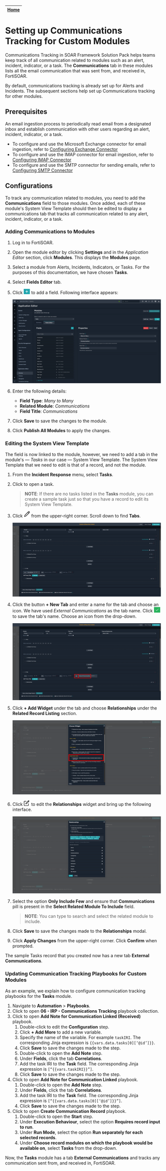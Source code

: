 | [Home](../README.md) |
|----------------------|

# Setting up Communications Tracking for Custom Modules

Communications Tracking in SOAR Framework Solution Pack helps teams keep track of all communication related to modules such as an alert, incident, indicator, or a task. The **Communications** tab in these modules lists all the email communication that was sent from, and received in, FortiSOAR.

By default, communications tracking is already set up for Alerts and Incidents. The subsequent sections help set up Communications tracking for other modules.

## Prerequisites

An email ingestion process to periodically read email from a designated inbox and establish communication with other users regarding an alert, incident, indicator, or a task.
  - To configure and use the Microsoft Exchange connector for email ingestion, refer to [Configuring Exchange Connector](https://docs.fortinet.com/document/fortisoar/3.4.0/exchange/1/exchange-v3-4-0#Configuring_the_connector)
  - To configure and use the IMAP connector for email ingestion, refer to [Configuring IMAP Connector](https://docs.fortinet.com/document/fortisoar/3.5.6/imap-connector/326/imap-connector-v3-5-6)
  - To configure and use the SMTP connector for sending emails, refer to [Configuring SMTP Connector](https://docs.fortinet.com/document/fortisoar/2.4.3/smtp-connector/327/smtp-connector-v2-4-3)

## Configurations

To track any communication related to modules, you need to add the **Communications** field to those modules. Once added, each of these module's System View Template should then be edited to display a communications tab that tracks all communication related to any alert, incident, indicator, or a task.

### Adding Communications to Modules

1. Log in to FortiSOAR.
2. Open the module editor by clicking **Settings** and in the *Application Editor* section, click **Modules**. This displays the **Modules** page.
3. Select a module from Alerts, Incidents, Indicators, or Tasks. For the purposes of this documentation, we have chosen **Tasks**.
4. Select **Fields Editor** tab.
5. Click <img src="./res/icon-add.svg" width="20" /> to add a field. Following interface appears:

    ![](./res/adding-comms-field.png)

6. Enter the following details:
    - **Field Type**: *Many to Many*
    - **Related Module**: *Communications*
    - **Field Title**: *Communications*
7. Click **Save** to save the changes to the module.
8. Click **Publish All Modules** to apply the changes.

### Editing the System View Template

The field is now linked to the module, however, we need to add a tab in the module's &mdash; *Tasks* in our case &mdash; System View Template. The System View Template that we need to edit is that of a record, and not the module.

1. From the **Incident Response** menu, select **Tasks**.
2. Click to open a task.

    >**NOTE**: If there are no tasks listed in the **Tasks** module, you can create a sample task just so that you have a record to edit its System View Template.

3. Click <img src="./res/icon-edit.svg" width="20" /> from the upper-right corner. Scroll down to find **Tabs**.

    ![](./res/editing-records-svt.png)

4. Click the button **+ New Tab** and enter a name for the tab and choose an icon. We have used *External Communications* as the tab name. Click <img src="./res/button-green-check.svg" width="20" /> to save the tab's name. Choose an icon from the drop-down.

    ![](./res/task-svt-choose-name-icon.png)

5. Click **+ Add Widget** under the tab and choose **Relationships** under the **Related Record Listing** section.

    ![](./res/task-svt-choose-widget.png)

6. Click <img src="./res/icon-edit-page.svg" width="20" /> to edit the **Relationships** widget and bring up the following interface.

    ![](./res/edit-relationship-widget.png)

7. Select the option **Only Include Few** and ensure that **Communications** pill is present in the **Select Related Module To Include** field.

    >**NOTE**: You can type to search and select the related module to include.

8. Click **Save** to save the changes made to the **Relationships** modal.
9. Click **Apply Changes** from the upper-right corner. Click **Confirm** when prompted.

The sample Tasks record that you created now has a new tab **External Communications**.

### Updating Communication Tracking Playbooks for Custom Modules

As an example, we explain how to configure communication tracking playbooks for the **Tasks** module.

1. Navigate to **Automation** > **Playbooks**.
2. Click to open **06 - IRP - Communications Tracking** playbook collection.
3. Click to open **Add Note for Communication Linked (Received)** playbook.
    1. Double-click to edit the **Configuration** step.
    2. Click **+ Add More** to add a new variable.
    3. Specify the name of the variable. For example `taskIRI`. The corresponding Jinja expression is `{{vars.data.tasks[0][‘@id’]}}`.
    4. Click **Save** to save the changes made to the step.
    5. Double-click to open the **Add Note** step.
    6. Under **Fields**, click the tab **Correlations**.
    7. Add the task IRI to the **Task** field. The corresponding Jinja expression is `[“{{vars.taskIRI}}”]`.
    8. Click **Save** to save the changes made to the step.
4. Click to open **Add Note for Communication Linked** playbook.
    1. Double-click to open the **Add Note** step.
    2. Under **Fields**, click the tab **Correlations**.
    3. Add the task IRI to the **Task** field. The corresponding Jinja expression is `[“{{vars.data.tasks[0][‘@id’]}}”]`.
    4. Click **Save** to save the changes made to the step.
5. Click to open **Create Communication Record** playbook.
    1. Double-click to open the **Start** step.
    2. Under **Execution Behaviour**, select the option **Requires record input to run**.
    3. Under **Run Mode**, select the option **Run separately for each selected records**.
    4. Under **Choose record modules on which the playbook would be available on**, select **Tasks** from the drop-down.

Now, the **Tasks** module has a tab **External Communications** and tracks any communication sent from, and received in, FortiSOAR.